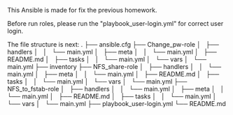 This Ansible is made for fix the previous homework.

Before run roles, please run the "playbook_user-login.yml" for correct user
login.

The file structure is next:
.
├── ansible.cfg
├── Change_pw-role
│   ├── handlers
│   │   └── main.yml
│   ├── meta
│   │   └── main.yml
│   ├── README.md
│   ├── tasks
│   │   └── main.yml
│   └── vars
│       └── main.yml
├── inventory
├── NFS_share-role
│   ├── handlers
│   │   └── main.yml
│   ├── meta
│   │   └── main.yml
│   ├── README.md
│   ├── tasks
│   │   └── main.yml
│   └── vars
│       └── main.yml
├── NFS_to_fstab-role
│   ├── handlers
│   │   └── main.yml
│   ├── meta
│   │   └── main.yml
│   ├── README.md
│   ├── tasks
│   │   └── main.yml
│   └── vars
│       └── main.yml
├── playbook_user-login.yml
└── README.md
